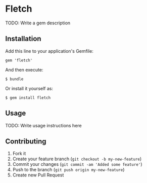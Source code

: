 # Fletch

TODO: Write a gem description

## Installation

Add this line to your application's Gemfile:

    gem 'fletch'

And then execute:

    $ bundle

Or install it yourself as:

    $ gem install fletch

## Usage

TODO: Write usage instructions here

## Contributing

1. Fork it
2. Create your feature branch (`git checkout -b my-new-feature`)
3. Commit your changes (`git commit -am 'Added some feature'`)
4. Push to the branch (`git push origin my-new-feature`)
5. Create new Pull Request

